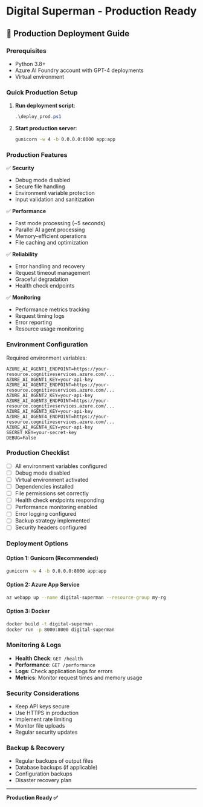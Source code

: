 # Digital Superman - Production Ready

## 🚀 Production Deployment Guide

### Prerequisites
- Python 3.8+
- Azure AI Foundry account with GPT-4 deployments
- Virtual environment

### Quick Production Setup

1. **Run deployment script**:
   ```powershell
   .\deploy_prod.ps1
   ```

2. **Start production server**:
   ```bash
   gunicorn -w 4 -b 0.0.0.0:8000 app:app
   ```

### Production Features

✅ **Security**
- Debug mode disabled
- Secure file handling
- Environment variable protection
- Input validation and sanitization

✅ **Performance**
- Fast mode processing (~5 seconds)
- Parallel AI agent processing
- Memory-efficient operations
- File caching and optimization

✅ **Reliability**
- Error handling and recovery
- Request timeout management
- Graceful degradation
- Health check endpoints

✅ **Monitoring**
- Performance metrics tracking
- Request timing logs
- Error reporting
- Resource usage monitoring

### Environment Configuration

Required environment variables:
```env
AZURE_AI_AGENT1_ENDPOINT=https://your-resource.cognitiveservices.azure.com/...
AZURE_AI_AGENT1_KEY=your-api-key
AZURE_AI_AGENT2_ENDPOINT=https://your-resource.cognitiveservices.azure.com/...
AZURE_AI_AGENT2_KEY=your-api-key
AZURE_AI_AGENT3_ENDPOINT=https://your-resource.cognitiveservices.azure.com/...
AZURE_AI_AGENT3_KEY=your-api-key
AZURE_AI_AGENT4_ENDPOINT=https://your-resource.cognitiveservices.azure.com/...
AZURE_AI_AGENT4_KEY=your-api-key
SECRET_KEY=your-secret-key
DEBUG=False
```

### Production Checklist

- [ ] All environment variables configured
- [ ] Debug mode disabled
- [ ] Virtual environment activated
- [ ] Dependencies installed
- [ ] File permissions set correctly
- [ ] Health check endpoints responding
- [ ] Performance monitoring enabled
- [ ] Error logging configured
- [ ] Backup strategy implemented
- [ ] Security headers configured

### Deployment Options

#### Option 1: Gunicorn (Recommended)
```bash
gunicorn -w 4 -b 0.0.0.0:8000 app:app
```

#### Option 2: Azure App Service
```bash
az webapp up --name digital-superman --resource-group my-rg
```

#### Option 3: Docker
```bash
docker build -t digital-superman .
docker run -p 8000:8000 digital-superman
```

### Monitoring & Logs

- **Health Check**: `GET /health`
- **Performance**: `GET /performance`
- **Logs**: Check application logs for errors
- **Metrics**: Monitor request times and memory usage

### Security Considerations

- Keep API keys secure
- Use HTTPS in production
- Implement rate limiting
- Monitor file uploads
- Regular security updates

### Backup & Recovery

- Regular backups of output files
- Database backups (if applicable)
- Configuration backups
- Disaster recovery plan

---

**Production Ready ✅**
